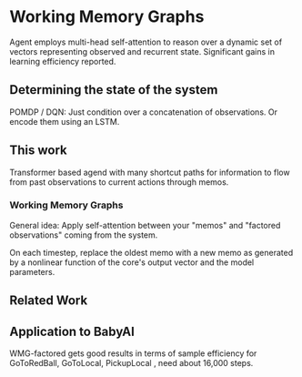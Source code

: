 # Working Memory Graphs

Agent employs multi-head self-attention to reason over a dynamic set of vectors
representing observed and recurrent state. Significant gains in learning efficiency reported.

## Determining the state of the system

POMDP / DQN: Just condition over a concatenation of observations. Or encode them
using an LSTM.

## This work

Transformer based agend with many shortcut paths for information to
flow from past observations to current actions through memos.

### Working Memory Graphs

General idea: Apply self-attention between your "memos" and "factored observations"
coming from the system.

On each timestep, replace the oldest memo with a new memo as generated by
a nonlinear function of the core's output vector and the model parameters.

## Related Work

## Application to BabyAI

WMG-factored gets good results in terms of sample efficiency for GoToRedBall, GoToLocal, PickupLocal , need about 16,000 steps.
